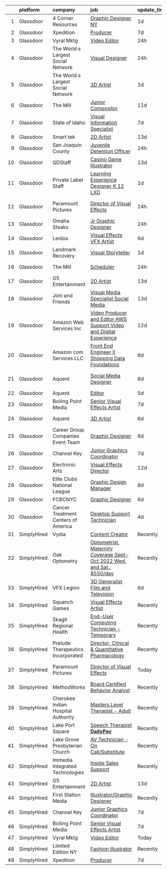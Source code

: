 

|    | platform    | company                             | job                                                                                                                                                                                                                                                                                                                                                                                                                                                                                                                                                                                                                                                                                                                                                                                                                                                                                                                                                                                                                                                                              | update_time   | location           |
|---:|:------------|:------------------------------------|:---------------------------------------------------------------------------------------------------------------------------------------------------------------------------------------------------------------------------------------------------------------------------------------------------------------------------------------------------------------------------------------------------------------------------------------------------------------------------------------------------------------------------------------------------------------------------------------------------------------------------------------------------------------------------------------------------------------------------------------------------------------------------------------------------------------------------------------------------------------------------------------------------------------------------------------------------------------------------------------------------------------------------------------------------------------------------------|:--------------|:-------------------|
|  1 | Glassdoor   | 4 Corner Resources                  | [Graphic Designer  NY ](https://www.glassdoor.com/partner/jobListing.htm?pos=110&ao=1110586&s=58&guid=000001818a3208d59bf6989190db310f&src=GD_JOB_AD&t=SR&vt=w&ea=1&cs=1_6ddbdb93&cb=1655880944179&jobListingId=1007952328863&cpc=32EE424DE2B657EB&jrtk=3-0-1g6534284i3bi801-1g653428ombi8800-acfc512cac6432b6--6NYlbfkN0BbOuERaj5v5m27SHODHSE1AJUyn-tjvQD4xEPDiBm3ei1uIpzH7JItqg56FuKjcna7l104GhRpr11-QPm8vOrcxF2QLx7lp7pbRCSXJ-1hBVO7cWfRExYEdl2An46pbVQ6QKTH2hA6iIDUS7xAMiUObIVYTSq-GM11FeaezHyD5kKFIp48LHxrwkdbXFPnqEbrjcubBQq-sk9PSvk9SbGAQyx6pbtHnAbyMJBfz4sQ8LwNC1lIkMZ3SfmsFAAE792Tm9p3UFAbh6mfOEZd-uvS3Nay78sTXE0ogVDM_YSkmLvaySLPprjYvkZ7CNWdIGPO1YZPciEkA46riN6Ho2xACnWNdYZLrC7GVQK3Lk5iuLVIS_4Iommm74hQJIR5erASHuFmSFUke6kmuBGSWEQ31s1047id4TOkCk1n8_70RfDGcfYawS6_qgJQo-Ut0D5NnYodXLrwx-x-Qv7q01IW1uB2DUcVMpUcZQF284rNXxqFHu9J9hr5xfIwYPFaUoiqxpMQs4_c1zA0ude8Ml983rf1JAkKYZ9hwMjHaPGkityXGAwaxhwkO87p6vXQs_uOD0MRBauPefWWw5ur5IJB0D8sive9mxw3WRIW5WRlmeBuv6k0yBXA7kiTCGJCRpV9k3iZTl6j5afNq0iclCJVRel75ssUH7s9azTcvowGIHiH0Pw438X5y0V7z1Zc1NnfxCRiSUQHsiDK5QnXKL8s) | 1d            | New York, NY       |
|  2 | Glassdoor   | Xpedition                           | [Producer](https://www.glassdoor.com/partner/jobListing.htm?pos=124&ao=1136043&s=58&guid=000001818a3208d59bf6989190db310f&src=GD_JOB_AD&t=SR&vt=w&ea=1&cs=1_4a818c53&cb=1655880944186&jobListingId=1007939629544&jrtk=3-0-1g6534284i3bi801-1g653428ombi8800-7a1fc8f795a45804-)                                                                                                                                                                                                                                                                                                                                                                                                                                                                                                                                                                                                                                                                                                                                                                                                   | 7d            | Remote             |
|  3 | Glassdoor   | Vyral Mktg                          | [Video Editor](https://www.glassdoor.com/partner/jobListing.htm?pos=117&ao=1136043&s=58&guid=000001818a3208d59bf6989190db310f&src=GD_JOB_AD&t=SR&vt=w&ea=1&cs=1_a3757d05&cb=1655880944180&jobListingId=1007954557733&jrtk=3-0-1g6534284i3bi801-1g653428ombi8800-a6c2feb165d9319d-)                                                                                                                                                                                                                                                                                                                                                                                                                                                                                                                                                                                                                                                                                                                                                                                               | 24h           | Omaha, NE          |
|  4 | Glassdoor   | The World s Largest Social Network  | [Visual Designer](https://www.glassdoor.com/partner/jobListing.htm?pos=106&ao=1110586&s=58&guid=000001818a3208d59bf6989190db310f&src=GD_JOB_AD&t=SR&vt=w&cs=1_ae0f1d2c&cb=1655880944179&jobListingId=1007955687007&cpc=7F6F94E2229B3AB5&jrtk=3-0-1g6534284i3bi801-1g653428ombi8800-ce8889ce7fc4f548--6NYlbfkN0DSgjPPcnEdvoK3uuxfISLALE6pB1FR7YSHOr_tSg5_QGIhoz_2VqUepdcKLBLI_zQ5boPxTjRiTM9bxT1QoaUOlrfsHjXjdD7u_YtKGV3lMlJO6Y-qOS1T_1INYeJezg13TSZVenOpaiBFIXxohK-Vp7MDFfahlEHOj6G6i47ff-QDdlxgPoLD_bRh8T4-hzVxiVKcqKSrPEoHmFumrqH6ppfeWmjW3XXnItEnUToSJQT4kmVp1XqdY5BripP8L-VmCV_pjnyLcjH3-GzD9vwb2oGTAQGTJKkKv0tpoZLdgo1G8PH5cVCiNZVB--VBtFwpqncEL3pSd_eLyAvz8ZzXtjdujoOSNwWm7cCLAYBbuVuZYviGTipdybdjNecbVr-9xSV_W3Xgl83-NqJK3uUrdbqrro0hwz3VdgpABjfuaEVuR6P5RsEDHRhim4uWH1ctXVwYdaetOWV7YmeAa2wr8HFabDy-JNITKqIgOEbAmkStYAFrhOL6RSICcwt3QF1XswPFaZarbkQjFevPJ7gojhbRhQ0J5PqL4nv5Mx9vH292h7EWpeY7cOvqvBy7lBvpgQl5l-hrt8aAMmEysxRH)                                                                                                                                            | 24h           | Menlo Park, CA     |
|  5 | Glassdoor   | The World s Largest Social Network  | [3D Artist](https://www.glassdoor.com/partner/jobListing.htm?pos=107&ao=1110586&s=58&guid=000001818a3208d59bf6989190db310f&src=GD_JOB_AD&t=SR&vt=w&cs=1_719856b8&cb=1655880944179&jobListingId=1007953096183&cpc=B101C867B3EF2D75&jrtk=3-0-1g6534284i3bi801-1g653428ombi8800-3bad0c3ede92db1b--6NYlbfkN0DSgjPPcnEdvoK3uuxfISLALE6pB1FR7YSHOr_tSg5_QGIhoz_2VqUepdcKLBLI_zS9WaOVYk5QV3igS3mlTWs5uuCvgaLKb-ECsdCDJJsKN8mArFDSUFhNsPbonwXbr5SvaRXIuEoS0cI2rBQbKBgIBOz9J80I8_8nPSPSreOEglflvqkAYMbZ3fQeB4Q-c3uR6nlj1azpvcs7QMpxK6QHoyw4M9-chrIF7gL9TsPLSr3sNfwqspKYc-5WKTYlc3ASGQnePKC2kdqv7Z9aKyuB6wNb0zMF3OE2YMqgmSLrIor3MERY1EqyZ_MdR6wNcvg0HREvfsNr1vzFtHNkXUAEb4dGErwD7BrqdXNZlKAxCnv_dfNlFB1aI_XfYV9Dnwp8CD5K4uT17S0q4SkLtFVzepXxzAkIKZdwZ64209WZrGS6d49zGG_HzFuALF43nkYTQ4S_S25-S2PC53vEUAqyWbaCcBez3hZNmnmsCupb552qExeFT9a6v3cRdaeY7YeGJ1a0MwnT3lprKdgN47fB9RsN70goEKAxp2SDYyjVc6-QW7fo_maLys3apwFP8PREeUh_l0ovXrNCtx2acRAd)                                                                                                                                                  | 1d            | New York, NY       |
|  6 | Glassdoor   | The Mill                            | [Junior Compositor](https://www.glassdoor.com/partner/jobListing.htm?pos=122&ao=1136043&s=58&guid=000001818a3208d59bf6989190db310f&src=GD_JOB_AD&t=SR&vt=w&ea=1&cs=1_ffc4ea93&cb=1655880944186&jobListingId=1007932742728&jrtk=3-0-1g6534284i3bi801-1g653428ombi8800-e744b5c80df649e3-)                                                                                                                                                                                                                                                                                                                                                                                                                                                                                                                                                                                                                                                                                                                                                                                          | 11d           | Chicago, IL        |
|  7 | Glassdoor   | State of Idaho                      | [Visual Information Specialist](https://www.glassdoor.com/partner/jobListing.htm?pos=128&ao=1136043&s=58&guid=000001818a3208d59bf6989190db310f&src=GD_JOB_AD&t=SR&vt=w&cs=1_af9aa41a&cb=1655880944187&jobListingId=1007939253974&jrtk=3-0-1g6534284i3bi801-1g653428ombi8800-5bd0e8cc799ca55e-)                                                                                                                                                                                                                                                                                                                                                                                                                                                                                                                                                                                                                                                                                                                                                                                   | 7d            | Boise, ID          |
|  8 | Glassdoor   | Smart tek                           | [2D Artist](https://www.glassdoor.com/partner/jobListing.htm?pos=108&ao=1110586&s=58&guid=000001818a3208d59bf6989190db310f&src=GD_JOB_AD&t=SR&vt=w&ea=1&cs=1_9cb08685&cb=1655880944179&jobListingId=1007926539829&cpc=FD1C1DA32C38CFA7&jrtk=3-0-1g6534284i3bi801-1g653428ombi8800-a94aabdde8f78f86--6NYlbfkN0DP7N_JgDagYY8-Mk0WwzF0Q0gIEsWRfzc2JbQn8QKLxI5WINWVnLWau4r_adrYk_08nopmky6Yp9KXowhxiUrOn7TbAJEr6jRYi4l_eSgzSUpbVxlzj68TqKGwwwFb2TToCx1ALHckjtar26PQYrbpVTsVb9J0ZlsFx66Vl5tNLkfXJg01BTuIycT2f4d_rjIiouHa04O2S9GE0BprmWFsKjhEGtYbxi3OFWp7ZyMERvrKa1-SkFnafamNi8rmwZK2FAk0DvD_wgHR6PoBREi_WEvO2YHfI79eKVDJR3YSLxX9VTnknMFOOb_TGr0SHaltE72MVDwefPLlyF-246SQiFyFv_9302IUPXgMTnu5EIa9zlGQv8yGTa3_rrvTqGLfqtT1d_MfQfFUXUg1KwILHwMEkOWN-DvkJoD6Stm7wkfe6cyV-ZG9dSz3wYxG8SPeewVtezLrzbqjxsxB8IX3umjHmxM9gDaMdOTJC_owV-AAyQboFdb4)                                                                                                                                                                                                                                             | 13d           | Duluth, GA         |
|  9 | Glassdoor   | San Joaquin County                  | [Juvenile Detention Officer](https://www.glassdoor.com/partner/jobListing.htm?pos=125&ao=1136043&s=58&guid=000001818a3208d59bf6989190db310f&src=GD_JOB_AD&t=SR&vt=w&cs=1_964798a0&cb=1655880944187&jobListingId=1007954896837&jrtk=3-0-1g6534284i3bi801-1g653428ombi8800-e8a025028e904b76-)                                                                                                                                                                                                                                                                                                                                                                                                                                                                                                                                                                                                                                                                                                                                                                                      | 24h           | French Camp, CA    |
| 10 | Glassdoor   | QDStaff                             | [Casino Game Illustrator](https://www.glassdoor.com/partner/jobListing.htm?pos=102&ao=1110586&s=58&guid=000001818a3208d59bf6989190db310f&src=GD_JOB_AD&t=SR&vt=w&ea=1&cs=1_cd1ea5dd&cb=1655880944178&jobListingId=1007925681459&cpc=5EFBB0462F9C6B7A&jrtk=3-0-1g6534284i3bi801-1g653428ombi8800-e63c32287e53ef2b--6NYlbfkN0BK9GXDcakwdiqmeo8o-2GvkYnmPkq7xevAHdeF_847qgEqLohpJSeR2Dnm78J3U8H8O3cWcofIO70AJcWixlFJnvFYf4giE1fFFkwuS-1hvwGaV5KleI9pdBv521xfIEloftKi1RxKA_cOAC25heA2F6bp6_LjfMi_nyHahfMOHPtmaYXwDkdknA1AbppenPxzzLrdzZ7rDJSrQm0xV1az57bH476Kxu0Aaf316OLxO7HHIXriLQMXAfhD2Un9J4tAG0PgkcL2SL4bc_Q0ZOFvhKRmfOT8_85OwGiuDjGNAwmV7jNrtKs0ZWrxCMpsyu_y5kkGT4M_2PB7W-UjUFcy0sw4qXQe82C7zx588-9bPEbXGe-sRG_ICJGpGBjfCW33ZmLU8rzy8kALwVFYfo6gL1B6ljOWlCVvztYQcZUJ708sl0gwg6C_3h2YZ9WCm1oRZWAJwiDWEH91LlLs0MUvKXHMOlLfFBvUPLTNvDg8kg%3D%3D)                                                                                                                                                                                                                                   | 13d           | Escondido, CA      |
| 11 | Glassdoor   | Private Label Staff                 | [Learning Experience Designer K 12  LXD ](https://www.glassdoor.com/partner/jobListing.htm?pos=126&ao=1136043&s=58&guid=000001818a3208d59bf6989190db310f&src=GD_JOB_AD&t=SR&vt=w&ea=1&cs=1_681cc05a&cb=1655880944187&jobListingId=1007952911811&jrtk=3-0-1g6534284i3bi801-1g653428ombi8800-9dcd55013e52c442-)                                                                                                                                                                                                                                                                                                                                                                                                                                                                                                                                                                                                                                                                                                                                                                    | 1d            | Baltimore, MD      |
| 12 | Glassdoor   | Paramount Pictures                  | [Director of Visual Effects](https://www.glassdoor.com/partner/jobListing.htm?pos=113&ao=1136043&s=58&guid=000001818a3208d59bf6989190db310f&src=GD_JOB_AD&t=SR&vt=w&cs=1_e0d53b66&cb=1655880944179&jobListingId=1007955077273&jrtk=3-0-1g6534284i3bi801-1g653428ombi8800-42e46bc7dd9808c1-)                                                                                                                                                                                                                                                                                                                                                                                                                                                                                                                                                                                                                                                                                                                                                                                      | 24h           | Los Angeles, CA    |
| 13 | Glassdoor   | Omaha Steaks                        | [Jr  Graphic Designer](https://www.glassdoor.com/partner/jobListing.htm?pos=129&ao=1136043&s=58&guid=000001818a3208d59bf6989190db310f&src=GD_JOB_AD&t=SR&vt=w&ea=1&cs=1_88edb52f&cb=1655880944187&jobListingId=1007954032692&jrtk=3-0-1g6534284i3bi801-1g653428ombi8800-6fa6e7307decd4d9-)                                                                                                                                                                                                                                                                                                                                                                                                                                                                                                                                                                                                                                                                                                                                                                                       | 24h           | Omaha, NE          |
| 14 | Glassdoor   | Leidos                              | [Visual Effects  VFX  Artist](https://www.glassdoor.com/partner/jobListing.htm?pos=115&ao=1136043&s=58&guid=000001818a3208d59bf6989190db310f&src=GD_JOB_AD&t=SR&vt=w&cs=1_b979b606&cb=1655880944180&jobListingId=1007943176009&jrtk=3-0-1g6534284i3bi801-1g653428ombi8800-189549436f7711b2-)                                                                                                                                                                                                                                                                                                                                                                                                                                                                                                                                                                                                                                                                                                                                                                                     | 6d            | Reston, VA         |
| 15 | Glassdoor   | Landmark Recovery                   | [Visual Storyteller](https://www.glassdoor.com/partner/jobListing.htm?pos=101&ao=1110586&s=58&guid=000001818a3208d59bf6989190db310f&src=GD_JOB_AD&t=SR&vt=w&ea=1&cs=1_1c2c4524&cb=1655880944178&jobListingId=1007952363079&cpc=1FDE87803EF93CD3&jrtk=3-0-1g6534284i3bi801-1g653428ombi8800-70aa0bfa57c28564--6NYlbfkN0D5JwQ0WDKautM3JoZOvyA94rJOrWBssJrir1MnZ1mO8Mvr1Bo_UmFzek-9RgUGKfvjSXnCbU21lskVOfCd10XMlWHg5skrNc7TQcnIzBZx1Kw2-UcJvEI4yELky9pIerVvwdAaBT381Cz4r5qko6Xh1YMT99_2qrqa-LnyR_hg8wmnzmRU7ekFjA89qN47VKqvhluRA_AmOrwFzvb7BSyZduZr3tJUyVQRkLEGPZcJPrJB0VaoLjhL4O2oDDo2VdL9JRuZWJ8O6q217XcUhSbikjZ2my-JBPB40-q4yLVDjtemj63ItCBbHOl83zIpRKWb5V5CXEGfTEL1bNElV3v1ScIFkpfkZHoM1tFkBuffSlDXAkGy8aQeBPKfnwwtx22zBq92y6jKdUpN4ApgX6fQV-N7rrDKyQ1skLqwwnbvVNshhiKd2RuH7shtlI-mWMSSxKIf9pn-3mSXMm0dW7YEMMeCeOpHzt1tgOuBfv3Y05kZn4WETD2wk9TASQ1jttDP7s7FPQYYuRC20QNpPXiM)                                                                                                                                                                                                    | 1d            | Franklin, TN       |
| 16 | Glassdoor   | The Mill                            | [Scheduler](https://www.glassdoor.com/partner/jobListing.htm?pos=120&ao=1136043&s=58&guid=000001818a3208d59bf6989190db310f&src=GD_JOB_AD&t=SR&vt=w&cs=1_37f26a4a&cb=1655880944180&jobListingId=1007955718227&jrtk=3-0-1g6534284i3bi801-1g653428ombi8800-29e40eab3b33c0d2-)                                                                                                                                                                                                                                                                                                                                                                                                                                                                                                                                                                                                                                                                                                                                                                                                       | 24h           | New York, NY       |
| 17 | Glassdoor   | G5 Entertainment                    | [2D Artist](https://www.glassdoor.com/partner/jobListing.htm?pos=116&ao=1136043&s=58&guid=000001818a3208d59bf6989190db310f&src=GD_JOB_AD&t=SR&vt=w&cs=1_939cbfc6&cb=1655880944180&jobListingId=1007925814328&jrtk=3-0-1g6534284i3bi801-1g653428ombi8800-91cd2bcdc57b36a5-)                                                                                                                                                                                                                                                                                                                                                                                                                                                                                                                                                                                                                                                                                                                                                                                                       | 13d           | Remote             |
| 18 | Glassdoor   | Joni and Friends                    | [Visual Media Specialist  Social Media](https://www.glassdoor.com/partner/jobListing.htm?pos=123&ao=1136043&s=58&guid=000001818a3208d59bf6989190db310f&src=GD_JOB_AD&t=SR&vt=w&ea=1&cs=1_04310d27&cb=1655880944186&jobListingId=1007926856080&jrtk=3-0-1g6534284i3bi801-1g653428ombi8800-130e9547ff4b0778-)                                                                                                                                                                                                                                                                                                                                                                                                                                                                                                                                                                                                                                                                                                                                                                      | 13d           | Remote             |
| 19 | Glassdoor   | Amazon Web Services  Inc            | [Video Producer and Editor  AWS Support Video and Digital Experience](https://www.glassdoor.com/partner/jobListing.htm?pos=130&ao=1136043&s=58&guid=000001818a3208d59bf6989190db310f&src=GD_JOB_AD&t=SR&vt=w&cs=1_11b16941&cb=1655880944187&jobListingId=1007929760642&jrtk=3-0-1g6534284i3bi801-1g653428ombi8800-a3539ce12e744338-)                                                                                                                                                                                                                                                                                                                                                                                                                                                                                                                                                                                                                                                                                                                                             | 12d           | Remote             |
| 20 | Glassdoor   | Amazon com Services LLC             | [Front End Engineer II  Shopping Data Foundations](https://www.glassdoor.com/partner/jobListing.htm?pos=127&ao=1136043&s=58&guid=000001818a3208d59bf6989190db310f&src=GD_JOB_AD&t=SR&vt=w&cs=1_9dbeb310&cb=1655880944187&jobListingId=1007942618995&jrtk=3-0-1g6534284i3bi801-1g653428ombi8800-8d3b875f16cff983-)                                                                                                                                                                                                                                                                                                                                                                                                                                                                                                                                                                                                                                                                                                                                                                | 6d            | Remote             |
| 21 | Glassdoor   | Aquent                              | [Social Media Designer](https://www.glassdoor.com/partner/jobListing.htm?pos=109&ao=1110586&s=58&guid=000001818a3208d59bf6989190db310f&src=GD_JOB_AD&t=SR&vt=w&cs=1_f3af502c&cb=1655880944179&jobListingId=1007937239680&cpc=FB7E4A1762AE5BEC&jrtk=3-0-1g6534284i3bi801-1g653428ombi8800-5215ab9fc74733f5--6NYlbfkN0DMrcEu7yrtATojKJA7cEzGQ3FdRGWLh0CZQInL4ECGI9gD0Wolx9R2v-Aex0-GK05tfZ_Gp0ucJrPKPKimvs_6928_ZJYzUyQ50TkDthhVNDfdM8LD0QJ3yo-_zS8JuMpiWQcZMuHprbLSkN5BBPv8KMhSKYxr3tXzWuguY3g2TtHcE0SKO6PuSZUvi3ewGoA7RiahvttyxNSJRj0WqXXgVm6jGRvKkTqrmIqV8zs2zXV6LiV4Nd8ha2oWtTa1zx12t2-TgHigpC2L6O5fn20f1q7eQpDTdb63s0MOFezmy4RpB09vmyCDmr792-Z_nj3Bs2hhzk4KHuEaJorjVxPEmArVQ54laNOqv-rp0mGwimT6iWVQ6dwSG0FIaobEBYrnXrmHvpRO0pOtSW_Fh3mIF9lzXM0cNXFUH_RGqozBD73IK1c5sT6anShWlR-rPRLLhGhYfuRKAg%3D%3D)                                                                                                                                                                                                                                                                          | 8d            | San Francisco, CA  |
| 22 | Glassdoor   | Aquent                              | [Editor](https://www.glassdoor.com/partner/jobListing.htm?pos=112&ao=1110586&s=58&guid=000001818a3208d59bf6989190db310f&src=GD_JOB_AD&t=SR&vt=w&cs=1_897e8df4&cb=1655880944179&jobListingId=1007945516143&cpc=451933188B21919D&jrtk=3-0-1g6534284i3bi801-1g653428ombi8800-d90f95143fa28b15--6NYlbfkN0DMrcEu7yrtATojKJA7cEzGQ3FdRGWLh0CZQInL4ECGI9gD0Wolx9R2v-Aex0-GK044TPwgLq_FLm0cXuUmgKqhuFmnMwximRszw76GV-2MH8ANNGUza16myDZLrUdX4Krt9swNkivxRWgwnJztC21JECaehijgMfuDYS6yzSuDWvXkzPMLBL6FJ6BjRS6CEv0JBc7WF_mNPvGXFNnRYP2P-LCTFD2-PH9i4qcToYGF_BW4qgbjXMhPVvrz56AnT_qyCd-dS6inVzT7BK29WOAmMAc_Qsi6R459iIR382HuGuCdK_5Uzwnkwpws09v20A7qBA4OrSvqLsyUoJrlSlg-Ns9_EONDmNtuIHzhAtiV8XAu3JKfbKh14xQMWBoQ_kRr-Z27BSYcspnKHSG2fi1ZOoesK5dm9j4IN8aJKk5r3Qn5yI0C0yJFTXvHhlOxzXwC109zuI6huw%3D%3D)                                                                                                                                                                                                                                                                                         | 5d            | Pacific, MO        |
| 23 | Glassdoor   | Boiling Point Media                 | [Senior Visual Effects Artist](https://www.glassdoor.com/partner/jobListing.htm?pos=119&ao=1136043&s=58&guid=000001818a3208d59bf6989190db310f&src=GD_JOB_AD&t=SR&vt=w&ea=1&cs=1_5040cd39&cb=1655880944180&jobListingId=1007939705535&jrtk=3-0-1g6534284i3bi801-1g653428ombi8800-bb2dd5f08b879100-)                                                                                                                                                                                                                                                                                                                                                                                                                                                                                                                                                                                                                                                                                                                                                                               | 7d            | Oklahoma City, OK  |
| 24 | Glassdoor   | Aquent                              | [3D Artist](https://www.glassdoor.com/partner/jobListing.htm?pos=111&ao=1110586&s=58&guid=000001818a3208d59bf6989190db310f&src=GD_JOB_AD&t=SR&vt=w&cs=1_917836e3&cb=1655880944179&jobListingId=1007942229997&cpc=32EE424DE2B657EB&jrtk=3-0-1g6534284i3bi801-1g653428ombi8800-e606e71d496faeae--6NYlbfkN0DMrcEu7yrtATojKJA7cEzGQ3FdRGWLh0CZQInL4ECGI9gD0Wolx9R2v-Aex0-GK04zahGkxz0FyCUJjSqLXtGBOeW4R7dA6g7vaGPvS9bzthVFCLpWf_N7ysxHlKyxYq12rwIhAar-gNjb6DgK3l43PirAmu66bpsQtMxbr8AdqhO6kBeBMDK2FfVw22gS5tCE32q-kvVQwWEAmSJNx948vn77-4YRVljHlRIOyfotGcma9xfgMSMFZJaM3OZLczTUyuwOQSg860PbZ2pCkxPqPoFcSW3-8G2fnxeDx1okfByLGC2q2YY_tZtRoJ1_5TxJGn98w4CccRSzWzw5Bpp-7CwttzGkpQ7270AUFhzVfJ-l167RzONYoFsiBKW-zgcfNqs-vaUTmKMeVirvT-jnq6K8iynbXqEMHwtURxSguV251Rk0oLpNxOa6Akw_EHWOMmxLb7zgYw%3D%3D)                                                                                                                                                                                                                                                                                      | 6d            | Burlingame, CA     |
| 25 | Glassdoor   | Career Group Companies Event Team   | [Graphic Designer](https://www.glassdoor.com/partner/jobListing.htm?pos=105&ao=1110586&s=58&guid=000001818a3208d59bf6989190db310f&src=GD_JOB_AD&t=SR&vt=w&ea=1&cs=1_8a65783f&cb=1655880944179&jobListingId=1007937042280&cpc=451933188B21919D&jrtk=3-0-1g6534284i3bi801-1g653428ombi8800-22a886262a2af1b8--6NYlbfkN0ADKcmrEHhDhnI8w-excfqNuB7NRzZ9OQYPBg0zbWgSB9JRKyowyC6VB67Xch5xkV80G8wAZm8-1MfhUf9cAnV6jLJGCj3TxjBa-JyKzyK0Kok0hw5B1XoojqYqxEeR2KRYIYyroKW04mAZz4zVlCaVto-0wdOYpVBXyYjV1M8T1GFaqs_Mn3KvMG9pQ1QDGK6tKRiSglEDD9hr8oE7ZTz_rQacJnYHu1K8x36rDmK4k5j-kkHHeGDuowFakpzo0miJL1gvDHAgsP_8JbQhdzcTWF0y2HinVRx8F6v2wBEzRbMS9eHEZwZb5IANW1Vft908F_0pMP9SIf2QG2P0A0KDgekIXxalmUe93o13T3MeoywCczzNgI_AYxFIgRFvzHqmStgB2Sg_YYiYNEHRqcl3y9Sj2RLyQQOEVJlaaoG8p2DWl7aPF-gGjcz4Y3eV2wHCVPqFf1M_iVyhDSUwUgFhUzt2_E6uJkGOSbqFq8RMUVaUfpliSaMWFxzJ6qccjhQ%3D)                                                                                                                                                                                                                        | 8d            | Irvine, CA         |
| 26 | Glassdoor   | Channel Key                         | [Junior Graphics Coordinator](https://www.glassdoor.com/partner/jobListing.htm?pos=118&ao=1136043&s=58&guid=000001818a3208d59bf6989190db310f&src=GD_JOB_AD&t=SR&vt=w&ea=1&cs=1_ae3a5ea5&cb=1655880944180&jobListingId=1007939619217&jrtk=3-0-1g6534284i3bi801-1g653428ombi8800-3004442bd9709db0-)                                                                                                                                                                                                                                                                                                                                                                                                                                                                                                                                                                                                                                                                                                                                                                                | 7d            | Remote             |
| 27 | Glassdoor   | Electronic Arts                     | [Visual Effects Director](https://www.glassdoor.com/partner/jobListing.htm?pos=114&ao=1136043&s=58&guid=000001818a3208d59bf6989190db310f&src=GD_JOB_AD&t=SR&vt=w&cs=1_1f08fad1&cb=1655880944180&jobListingId=1007930462501&jrtk=3-0-1g6534284i3bi801-1g653428ombi8800-4db55af4df922b86-)                                                                                                                                                                                                                                                                                                                                                                                                                                                                                                                                                                                                                                                                                                                                                                                         | 12d           | Marina del Rey, CA |
| 28 | Glassdoor   | Elite Clubs National League         | [Graphic Design Manager](https://www.glassdoor.com/partner/jobListing.htm?pos=103&ao=1110586&s=58&guid=000001818a3208d59bf6989190db310f&src=GD_JOB_AD&t=SR&vt=w&ea=1&cs=1_afe73b77&cb=1655880944178&jobListingId=1007936110599&cpc=654405A9B1E0A9F5&jrtk=3-0-1g6534284i3bi801-1g653428ombi8800-59ef3691c6ed455d--6NYlbfkN0Dce0vsbuLSkwO4tG3JiNO5QOKcwcRcPDz2VhbyXCh8AVsmKQG8ZDPlYry7iA_JDYBjqfz8plTemXouzypAn4M71bIbMuU1kX3UAy8tvPkvmEfuAi4s3fvFMpQT7204uO7dCyDvZoqCo0WmkiArkX7bXeyaEhAuzxJyDjPSMC3o7J7N5xk8xMiPEen2pqnkl7klUAS-I6MtvPcg8rhN5K3lNSqxo5Uskhk6nsLptBvx5qPa1RdNZpLIesN_l3wj0IhghshPh3k0qVn_DZkThuJEjOk-FQEkbF_hYqbe-sBimirgrBsWpNlzBJ9vgHw_CtGTm_wp5fyDkmS3UD2CGkm1nOKCZ8Hz94pPVN5MMPG7Vq_LxxxMyT4VaSFYdVsrtcZevwO1YgAftDKb-Lqyiqzl0-HjWXqgOq4__1tRE935Ynz0HcKOvfZH1WrcrW3TLpwnfm5OODigxZOlnKlbadi26WIYB1oKH5lZcnJwZx0bH8QAEoCu5N7uvWH85o-4rh8%3D)                                                                                                                                                                                                                  | 8d            | Remote             |
| 29 | Glassdoor   | FCBCNYC                             | [Graphic Designer](https://www.glassdoor.com/partner/jobListing.htm?pos=121&ao=1136043&s=58&guid=000001818a3208d59bf6989190db310f&src=GD_JOB_AD&t=SR&vt=w&ea=1&cs=1_bd1dba93&cb=1655880944184&jobListingId=1007941787484&jrtk=3-0-1g6534284i3bi801-1g653428ombi8800-9be5d2cbc8ece527-)                                                                                                                                                                                                                                                                                                                                                                                                                                                                                                                                                                                                                                                                                                                                                                                           | 6d            | Remote             |
| 30 | Glassdoor   | Cancer Treatment Centers of America | [Desktop Support Technician](https://www.glassdoor.com/partner/jobListing.htm?pos=104&ao=1110586&s=58&guid=000001818a3208d59bf6989190db310f&src=GD_JOB_AD&t=SR&vt=w&cs=1_e9fad1e3&cb=1655880944178&jobListingId=1007947820631&cpc=9DC6E4D8324653EE&jrtk=3-0-1g6534284i3bi801-1g653428ombi8800-f8baea65c1d3dfae--6NYlbfkN0DbqT9uo4upn9yywr8UkyORGS-RTgWtwUw5e-c03yxgVBsbvqybr-lxqMpdIOsIQgPFvy5u0b-kX3ivtJE3nL3cQMr1u72UApiNnzNgwyutvJ89usQ6vxZFf6GWPdl442j2Fkd5rvsq48BtUDPBKNh2GIxh06Lt4RbcSuWY67RZAvW08BrLt8-3yFbVsFn5XcgY8O4HgvIi-Wo4XELhfracBVC3bn27ZSD9v4bBLHOWPDjZTPWAOYv52uUzynAUs6SiOCsOLdcvzNXGhA2N-VXRdk_1HXkBMra5NXqpTDJwFBJNmMa35jMyx2mWOh5_Imf0RUagpJz0vmCnpReO6aRgQp6h5AnvcRfOSgaZBx2W5Iin64QzY_RTrjZvJhImRQIHOZarGGtpolaDHdRMZtB3-CWDIHW8hgAOMWjaFCCf5rtJDonqxJqyxE2YhVcPkxp7q7mKUqj3JncZuiGGliY2AdKE9IenrKN8zm-kXX104TAPpWD4AW0PKvzag7HjaLAbj0tNWOfCcRk5dwoGjj_EM4mfpci8_m2nq0nFO8j91Dh8HfappOlaZXUqLGv1YyK6YHjSzqasVg%3D%3D)                                                                                                                                     | 4d            | Zion, IL           |
| 31 | SimplyHired | Vydia                               | [Content Creator](https://www.simplyhired.com/job/mQ6faDReUDcdI9sfH266WIt5zsz4jK6INSngoGvbVQA8xxZtdhgaNQ?q=visual+effects)                                                                                                                                                                                                                                                                                                                                                                                                                                                                                                                                                                                                                                                                                                                                                                                                                                                                                                                                                       | Recently      | Remote             |
| 32 | SimplyHired | Oak Optometry                       | [Optometrist, Maternity Coverage Sept-Oct 2022 Wed. and Sat., $550/day](https://www.simplyhired.com/job/udWNSEY6yGTy5UCabydvxw35zWx6YmHbUQx2jFC3n2ujwfj3fCXKHw?q=visual+effects)                                                                                                                                                                                                                                                                                                                                                                                                                                                                                                                                                                                                                                                                                                                                                                                                                                                                                                 | Recently      | Valencia, CA       |
| 33 | SimplyHired | VFX Legion                          | [3D Generalist Film and Television](https://www.simplyhired.com/job/fYKlYSBXwG7gz4ZVvwuksZ3cTjiN29oxAY2W8h4JM6wgVjyABiWezQ?q=visual+effects)                                                                                                                                                                                                                                                                                                                                                                                                                                                                                                                                                                                                                                                                                                                                                                                                                                                                                                                                     | 6d            | Remote             |
| 34 | SimplyHired | Squanch Games                       | [Visual Effects Artist](https://www.simplyhired.com/job/41SoUN8DacXQOpR0TK06qhC5UT0YBcmNs9YqDq7OLozCo9n0-z7HPg?q=visual+effects)                                                                                                                                                                                                                                                                                                                                                                                                                                                                                                                                                                                                                                                                                                                                                                                                                                                                                                                                                 | Recently      | Remote             |
| 35 | SimplyHired | Skagit Regional Health              | [End-User Computing Technician - Temporary](https://www.simplyhired.com/job/lI09PUUwnPTtJoaUmWwPq11MyTV3t6sPJMzWUrFtOdiHJoAm8p6K8Q?q=visual+effects)                                                                                                                                                                                                                                                                                                                                                                                                                                                                                                                                                                                                                                                                                                                                                                                                                                                                                                                             | Recently      | Mount Vernon, WA   |
| 36 | SimplyHired | Prelude Therapeutics Incorporated   | [Director, Clinical & Quantitative Pharmacology](https://www.simplyhired.com/job/SNru4ApYMsVkmI7Q2lD4qCla9ii85qG9ehjySrFQveOSiNh6NLGufA?q=visual+effects)                                                                                                                                                                                                                                                                                                                                                                                                                                                                                                                                                                                                                                                                                                                                                                                                                                                                                                                        | Recently      | Remote             |
| 37 | SimplyHired | Paramount Pictures                  | [Director of Visual Effects](https://www.simplyhired.com/job/NL1GYuyUNgZqp3G1J3pkRaLFIn-O7XxJSgX7yPle1FqHyQiSeacqFg?q=visual+effects)                                                                                                                                                                                                                                                                                                                                                                                                                                                                                                                                                                                                                                                                                                                                                                                                                                                                                                                                            | Today         | Los Angeles, CA    |
| 38 | SimplyHired | MethodWorks                         | [Board Certified Behavior Analyst](https://www.simplyhired.com/job/waBo_4fr9ocI3OA_ESqiA7ISWzJojZp5ZrK-JYrPE2Mc-utbYfKTEw?q=visual+effects)                                                                                                                                                                                                                                                                                                                                                                                                                                                                                                                                                                                                                                                                                                                                                                                                                                                                                                                                      | Recently      | Anchorage, AK      |
| 39 | SimplyHired | Cherokee Indian Hospital Authority  | [Masters Level Therapist - Adult](https://www.simplyhired.com/job/Zb1f9ndDfCV9DwGpRQtBDaD502p99LL1Fuxm0qJ1PxK8iNIQhLI8UA?q=visual+effects)                                                                                                                                                                                                                                                                                                                                                                                                                                                                                                                                                                                                                                                                                                                                                                                                                                                                                                                                       | Recently      | Cherokee, NC       |
| 40 | SimplyHired | Lake Port Square                    | [Speech Therapist **DailyPay**](https://www.simplyhired.com/job/UnbmGA5ask0d3rqUECA3Vus0b1qHb1rsdbo-W4HeVzi_DQ2TQoAJ7Q?q=visual+effects)                                                                                                                                                                                                                                                                                                                                                                                                                                                                                                                                                                                                                                                                                                                                                                                                                                                                                                                                         | Recently      | Leesburg, FL       |
| 41 | SimplyHired | Lake Grove Presbyterian Church      | [AV Technician - On Call/Substitute](https://www.simplyhired.com/job/tb9Lp_96v5nuqnhe0ZYtbeKN6hRlb-jVRHz1dLdsFAKeVM_Axvfv9Q?q=visual+effects)                                                                                                                                                                                                                                                                                                                                                                                                                                                                                                                                                                                                                                                                                                                                                                                                                                                                                                                                    | Recently      | Lake Oswego, OR    |
| 42 | SimplyHired | Immedia Integrated Technologies     | [Inside Sales Support](https://www.simplyhired.com/job/5fj02t1TaLCWGsr-ze2vhHzkZhBgG3o10SP-SWIV1PhSGgaW1HCDMA?q=visual+effects)                                                                                                                                                                                                                                                                                                                                                                                                                                                                                                                                                                                                                                                                                                                                                                                                                                                                                                                                                  | Recently      | Scottsdale, AZ     |
| 43 | SimplyHired | G5 Entertainment                    | [2D Artist](https://www.simplyhired.com/job/Sigtge4nG7ayS4-4JKqbM4gtX9-ZFefL3on0nDZFc6I5h0f2Ei5pRg?q=visual+effects)                                                                                                                                                                                                                                                                                                                                                                                                                                                                                                                                                                                                                                                                                                                                                                                                                                                                                                                                                             | 13d           | Remote             |
| 44 | SimplyHired | First Station Media                 | [Illustrator/Graphic Designer](https://www.simplyhired.com/job/QlsTLR8RctNYVwBt3i--DJ5Gmt49T09V-GtFaMhN0vfhPb1McywHAQ?q=visual+effects)                                                                                                                                                                                                                                                                                                                                                                                                                                                                                                                                                                                                                                                                                                                                                                                                                                                                                                                                          | Recently      | Remote             |
| 45 | SimplyHired | Channel Key                         | [Junior Graphics Coordinator](https://www.simplyhired.com/job/t8DzGekPcC6wMBw_oMKzouti1a4mhxhVvR2pgDbFlKPKhwGObxf9ow?q=visual+effects)                                                                                                                                                                                                                                                                                                                                                                                                                                                                                                                                                                                                                                                                                                                                                                                                                                                                                                                                           | 7d            | Remote             |
| 46 | SimplyHired | Boiling Point Media                 | [Senior Visual Effects Artist](https://www.simplyhired.com/job/biEqMPhxRs8VY15rCiB0mB5nWxjuGQzl8DcgNGorLjnA33dVAQgRzA?q=visual+effects)                                                                                                                                                                                                                                                                                                                                                                                                                                                                                                                                                                                                                                                                                                                                                                                                                                                                                                                                          | 7d            | Oklahoma City, OK  |
| 47 | SimplyHired | Vyral Mktg                          | [Video Editor](https://www.simplyhired.com/job/g3RFxiZgvGVnVeeIKENF5d3rIppGaP-Dv-kbF_zB9rim5Gt1Z3RHtQ?q=visual+effects)                                                                                                                                                                                                                                                                                                                                                                                                                                                                                                                                                                                                                                                                                                                                                                                                                                                                                                                                                          | Today         | Omaha, NE          |
| 48 | SimplyHired | Limited Edition NY                  | [Fashion Illustrator](https://www.simplyhired.com/job/Kst1sPOpa0wlHpg7SbzTrgrLOUc5W-6p3JgYgw1LXwZEyn1ZFHwT5A?q=visual+effects)                                                                                                                                                                                                                                                                                                                                                                                                                                                                                                                                                                                                                                                                                                                                                                                                                                                                                                                                                   | Recently      | Monroe, NY         |
| 49 | SimplyHired | Xpedition                           | [Producer](https://www.simplyhired.com/job/3s467PI9hC86HjB0JBGpFQitNX7TzGZq_mv8HjpXEw06o9M5Tz7FcA?q=visual+effects)                                                                                                                                                                                                                                                                                                                                                                                                                                                                                                                                                                                                                                                                                                                                                                                                                                                                                                                                                              | 7d            | Remote             |